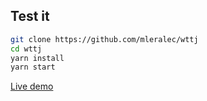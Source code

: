## Test it

```bash
git clone https://github.com/mleralec/wttj
cd wttj
yarn install
yarn start
```

[Live demo](https://mleralec-wttj.netlify.com/)
